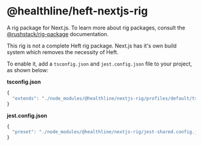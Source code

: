 
 # @healthline/heft-nextjs-rig

 A rig package for Next.js. To learn more about rig packages, consult the [@rushstack/rig-package](https://www.npmjs.com/package/@rushstack/rig-package) documentation.

 This rig is not a complete Heft rig package. Next.js has it's own build system which removes the necessity of Heft.

 To enable it, add a `tsconfig.json` and `jest.config.json` file to your project, as shown below:

 **tsconfig.json**
 ```js
 {
   "extends": "./node_modules/@healthline/nextjs-rig/profiles/default/tsconfig-base.json",
 }
 ```

 **jest.config.json**
 ```js
 {
   "preset": "./node_modules/@healthline/nextjs-rig/jest-shared.config.json"
 }
 ```